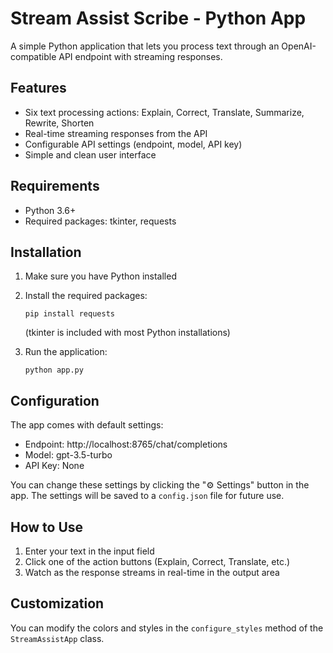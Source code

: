 
# Stream Assist Scribe - Python App

A simple Python application that lets you process text through an OpenAI-compatible API endpoint with streaming responses.

## Features

- Six text processing actions: Explain, Correct, Translate, Summarize, Rewrite, Shorten
- Real-time streaming responses from the API
- Configurable API settings (endpoint, model, API key)
- Simple and clean user interface

## Requirements

- Python 3.6+
- Required packages: tkinter, requests

## Installation

1. Make sure you have Python installed
2. Install the required packages:
   ```
   pip install requests
   ```
   (tkinter is included with most Python installations)

3. Run the application:
   ```
   python app.py
   ```

## Configuration

The app comes with default settings:
- Endpoint: http://localhost:8765/chat/completions
- Model: gpt-3.5-turbo
- API Key: None

You can change these settings by clicking the "⚙️ Settings" button in the app. 
The settings will be saved to a `config.json` file for future use.

## How to Use

1. Enter your text in the input field
2. Click one of the action buttons (Explain, Correct, Translate, etc.)
3. Watch as the response streams in real-time in the output area

## Customization

You can modify the colors and styles in the `configure_styles` method of the `StreamAssistApp` class.

